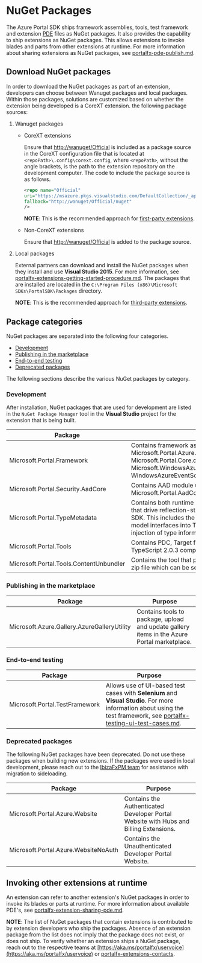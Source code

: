 
<a name="nuget-packages"></a>
# NuGet Packages

The Azure Portal SDK ships framework assemblies, tools, test framework and extension [PDE](portalfx-extensions-onboarding-glossary.md) files as NuGet packages. It also provides the capability to ship extensions as NuGet packages. This allows extensions to invoke blades and parts from other extensions at runtime. For more information about sharing  extensions as NuGet packages, see [portalfx-pde-publish.md](portalfx-pde-publish.md).

<a name="nuget-packages-download-nuget-packages"></a>
## Download NuGet packages

In order to download the NuGet packages as part of an extension, developers can choose between Wanuget packages and local packages. Within those packages, solutions are customized based on whether the extension being developed is a CoreXT extension.
 the following package sources:

1. Wanuget packages

   * CoreXT extensions

        Ensure that [http://wanuget/Official](http://wanuget/Official) is included as a package source in the CoreXT configuration file that is located at `<repoPath>\.config\corext.config`, where `<repoPath>`, without the angle brackets, is the path to the extension repository on the development computer. The code to include the package source is as follows.

        ```xml
        <repo name="Official"
        uri="https://msazure.pkgs.visualstudio.com/DefaultCollection/_apis/packaging/Official/nuget/index.json"
        fallback="http://wanuget/Official/nuget" 
        />
        ```

        **NOTE**: This is the recommended approach for [first-party extensions](portalfx-extensions-onboarding-glossary.md). 

    * Non-CoreXT extensions

        Ensure that [http://wanuget/Official](http://wanuget/Official) is added to the package source.

1. Local packages

    External partners can download and install the NuGet packages when they install and use **Visual Studio 2015**. For more information, see [portalfx-extensions-getting-started-procedure.md](portalfx-extensions-getting-started-procedure.md). The packages that are installed are located in the `C:\Program Files (x86)\Microsoft SDKs\PortalSDK\Packages` directory.

    **NOTE**: This is the recommended approach for [third-party extensions](portalfx-extensions-onboarding-glossary.md).


<a name="nuget-packages-package-categories"></a>
## Package categories

NuGet packages are separated into the following four categories.   

* [Development](#development)
* [Publishing in the marketplace](#publishing-in-the-marketplace)
* [End-to-end testing](#end-to-end-testing)
* [Deprecated packages](#deprecated-packages)

The following sections describe the various NuGet packages by category.

<a name="nuget-packages-package-categories-development"></a>
### Development

After installation, NuGet packages that are used for development are listed in the `NuGet Package Manager` tool in the **Visual Studio** project for the extension that is being built.
   
| Package | Purpose | 
| ------- | ------- |
| Microsoft.Portal.Framework | Contains framework assemblies Microsoft.Portal.Azure.dll, Microsoft.Portal.Core.dll,Microsoft.Portal.Framework.dll, Microsoft.WindowsAzure.ServiceRuntime.dll and WindowsAzureEventSource.dll.  |
| Microsoft.Portal.Security.AadCore | Contains AAD module used for auth Microsoft.Portal.AadCore.dll | 
| Microsoft.Portal.TypeMetadata  | Contains both runtime and compile time components that drive reflection-style features for the Azure Portal SDK.  This includes the compile time generation of C# model interfaces into TypeScript interfaces, and the injection of type information into the portal at runtime. | 
| Microsoft.Portal.Tools | Contains PDC, Target files (.target) , [Definition files](portalfx-extensions-onboarding-glossary.md) and TypeScript 2.0.3 compiler. | 
| Microsoft.Portal.Tools.ContentUnbundler | Contains the tool that packages an extension UI into a zip file which can be served by the hosting service. | 

<a name="nuget-packages-package-categories-publishing-in-the-marketplace"></a>
### Publishing in the marketplace

| Package | Purpose | 
| ------- | ------- |
| Microsoft.Azure.Gallery.AzureGalleryUtility | Contains tools to package, upload and update gallery items in the Azure Portal marketplace. | 

<a name="nuget-packages-package-categories-end-to-end-testing"></a>
### End-to-end testing

| Package | Purpose | 
| ------- | ------- |
| Microsoft.Portal.TestFramework | Allows use of UI-based test cases with **Selenium** and **Visual Studio**. For more information about using the test framework, see [portalfx-testing-ui-test-cases.md](portalfx-testing-ui-test-cases.md). | 

<a name="nuget-packages-package-categories-deprecated-packages"></a>
### Deprecated packages

The following NuGet packages have been deprecated. Do not use these packages when building new extensions. If the packages were used in local development, please reach out to the <a href="mailto:IbizaFxPM@microsoft.com?subject=Migration to Sideloading">IbizaFxPM team</a> for assistance with migration to sideloading.

| Package | Purpose | 
| ------- | ------- |
| Microsoft.Portal.Azure.Website | Contains the Authenticated Developer Portal Website with Hubs and Billing Extensions. | 
| Microsoft.Portal.Azure.WebsiteNoAuth | Contains the Unauthenticated Developer Portal Website. | 

<a name="nuget-packages-invoking-other-extensions-at-runtime"></a>
## Invoking other extensions at runtime

An extension can refer to another extension's NuGet packages in order to invoke its blades or parts at runtime. For more information about available PDE's, see [portalfx-extension-sharing-pde.md](portalfx-extension-sharing-pde.md).

**NOTE**: The list of NuGet packages that contain extensions is contributed to by extension developers who ship the packages. Absence of an extension package from the list does not imply that the package does not exist, or does not ship. To verify whether an extension ships a NuGet package, reach out to the respective teams at  [https://aka.ms/portalfx/uservoice](https://aka.ms/portalfx/uservoice)  or [portalfx-extensions-contacts](portalfx-extensions-contacts).
<!-- TODO:  Determine whether this should be the Uservoice link. -->
